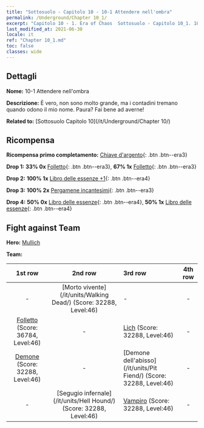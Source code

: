 ```yaml
---
title: "Sottosuolo - Capitolo 10 - 10-1 Attendere nell'ombra"
permalink: /Underground/Chapter 10_1/
excerpt: "Capitolo 10 - 1. Era of Chaos  Sottosuolo - Capitolo 10_1. 10-1 Attendere nell'ombra"
last_modified_at: 2021-06-30
locale: it
ref: "Chapter 10_1.md"
toc: false
classes: wide
---
```


## Dettagli

 **Nome:** 10-1 Attendere nell'ombra

 **Descrizione:** È vero, non sono molto grande, ma i contadini tremano quando odono il mio nome. Paura? Fai bene ad averne!

 **Related to:** [Sottosuolo Capitolo 10](/it/Underground/Chapter 10/)

## Ricompensa

 **Ricompensa primo completamento:** [Chiave d'argento](/ItemsIT/con_693/){: .btn .btn--era3}

 **Drop 1:** **33% 0x** [Folletto](/ItemsIT/unt_226/){: .btn .btn--era3}, **67% 1x** [Folletto](/ItemsIT/unt_226/){: .btn .btn--era3}

 **Drop 2:** **100% 1x** [Libro delle essenze +1](/ItemsIT/mat_46/){: .btn .btn--era4}

 **Drop 3:** **100% 2x** [Pergamene incantesimi](/ItemsIT/con_694/){: .btn .btn--era3}

 **Drop 4:** **50% 0x** [Libro delle essenze](/ItemsIT/mat_39/){: .btn .btn--era4}, **50% 1x** [Libro delle essenze](/ItemsIT/mat_39/){: .btn .btn--era4}


## Fight against Team
 **Hero:** [Mullich](/it/heroes/Mullich/)

 **Team:**


  | 1st row | 2nd row | 3rd row | 4th row |
  |:----:|:----:|:----|:----:|
  | - | [Morto vivente](/it/units/Walking Dead/) (Score: 32288, Level:46)  | - | - |
  | [Folletto](/it/units/Imp/) (Score: 36784, Level:46)  | - | [Lich](/it/units/Lich/) (Score: 32288, Level:46)  | - |
  | [Demone](/it/units/Demon/) (Score: 32288, Level:46)  | - | [Demone dell'abisso](/it/units/Pit Fiend/) (Score: 32288, Level:46)  | - |
  | - | [Segugio infernale](/it/units/Hell Hound/) (Score: 32288, Level:46)  | [Vampiro](/it/units/Vampire/) (Score: 32288, Level:46)  | - |


